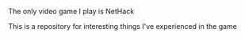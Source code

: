 The only video game I play is NetHack

This is a repository for interesting things I've experienced in the game
